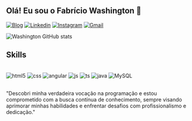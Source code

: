 
## Olá! Eu sou o Fabrício Washington 👋

[![Blog](https://img.shields.io/website?label=MyProfile&style=for-the-badge&url=https://landing-page-fw.vercel.app/)](https://landing-page-fw.vercel.app)
[![Linkedin](https://img.shields.io/badge/LinkedIn-0077B5?style=for-the-badge&logo=linkedin&logoColor=white)](https://www.linkedin.com/in/fabricio-washington-048b172b6/)
[![Instagram](https://img.shields.io/badge/Instagram-E4405F?style=for-the-badge&logo=instagram&logoColor=white)](https://www.instagram.com/washington_fbc/)
[![Gmail](https://img.shields.io/badge/Gmail-D14836?style=for-the-badge&logo=gmail&logoColor=white)](mailto:fabriciowashingtondev@gmail.com)


![Washington GitHub stats](https://github-readme-stats.vercel.app/api?username=FabricioWashington&show_icons=true&theme=dark)

## Skills
<div style="display: inline_block"><br/>
<img align="center" alt="html5" src="https://img.shields.io/badge/HTML5-E34F26?style=for-the-badge&logo=html5&logoColor=white"/>
<img align="center" alt="css" src="https://img.shields.io/badge/CSS3-1572B6?style=for-the-badge&logo=css3&logoColor=white"/>
<img align="center" alt="angular" src="https://img.shields.io/badge/Angular-DD0031?style=for-the-badge&logo=angular&logoColor=white"/>
<img align="center" alt="js" src="https://img.shields.io/badge/JavaScript-F7DF1E?style=for-the-badge&logo=javascript&logoColor=black"/>
<img align="center" alt="ts" src="https://img.shields.io/badge/TypeScript-007ACC?style=for-the-badge&logo=typescript&logoColor=white"/>
<img align="center" alt="java" src="https://img.shields.io/badge/Java-ED8B00?style=for-the-badge&logo=openjdk&logoColor=white"/>
<img align="center" alt="MySQL" src="https://img.shields.io/badge/MySQL-00000F?style=for-the-badge&logo=mysql&logoColor=white"/>
</div><br/>

"Descobri minha verdadeira vocação na programação e estou comprometido com a busca contínua de conhecimento, sempre visando aprimorar minhas habilidades e enfrentar desafios com profissionalismo e dedicação."


